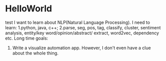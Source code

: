 # HelloWorld
test
I want to learn about NLP(Natural Language Processing).
I need to learn:
1.python, java, c++;
2.parse, seg, pos, tag, classify, cluster, sentiment analysis, entity/key word/opinion/abstract/ extract, word2vec, dependency etc.
Long time goals:
1. Write a visualize automation app.
However, I don't even have a clue about the whole thing.
